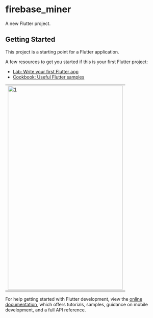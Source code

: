 # firebase_miner

A new Flutter project.

## Getting Started

This project is a starting point for a Flutter application.

A few resources to get you started if this is your first Flutter project:

- [Lab: Write your first Flutter app](https://docs.flutter.dev/get-started/codelab)
- [Cookbook: Useful Flutter samples](https://docs.flutter.dev/cookbook)
<table>
  <tr>
    <td> <img src="lib/images/firebase_miner.gif"  alt="1" width = 360px height = 640px ></td>
  </tr>
</table>

For help getting started with Flutter development, view the
[online documentation](https://docs.flutter.dev/), which offers tutorials,
samples, guidance on mobile development, and a full API reference.
